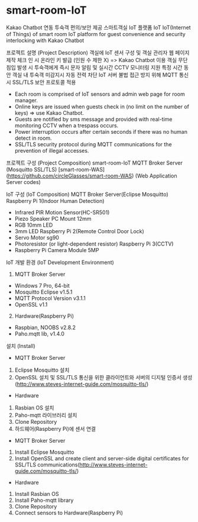 # smart-room-IoT
Kakao Chatbot 연동 투숙객 편의/보안 제공 스마트객실 IoT 플랫폼 IoT
IoT(Internet of Things) of smart room IoT platform for guest convenience and security interlocking with Kakao Chatbot

프로젝트 설명 (Project Description)
객실에 IoT 센서 구성 및 객실 관리자 웹 페이지 제작
체크 인 시 온라인 키 발급 (인원 수 제한 X) => Kakao Chatbot 이용
객실 무단 침입 발생 시 투숙객에게 즉시 문자 알림 및 실시간 CCTV 모니터링 지원
특정 시간 동안 객실 내 투숙객 미감지시 자동 전력 차단
IoT 서버 불법 접근 방지 위해 MQTT 통신 시 SSL/TLS 보안 프로토콜 적용

- Each room is comprised of IoT sensors and admin web page for room manager.
- Online keys are issued when guests check in (no limit on the number of keys) => use Kakao Chatbot.
- Guests are notified by sms message and provided with real-time monitoring CCTV when a trespass occurs.
- Power interruption occurs after certain seconds if there was no human detect in room.
- SSL/TLS security protocol during MQTT communications for the prevention of illegal accesses.

프로젝트 구성 (Project Composition)
smart-room-IoT
MQTT Broker Server (Mosquitto SSL/TLS)
[smart-room-WAS] (https://github.com/circleGlasses/smart-room-WAS) (Web Application Server codes) 

IoT 구성 (IoT Composition)
MQTT Broker Server(Eclipse Mosquitto)
Raspberry Pi 1(Indoor Human Detection)
 - Infrared PIR Motion Sensor(HC-SR501)
 - Piezo Speaker PC Mount 12mm
 - RGB 10mm LED
 - 3mm LED
Raspberry Pi 2(Remote Control Door Lock)
 - Servo Motor sg90
 - Photoresistor (or light-dependent resistor)
Raspberry Pi 3(CCTV)
 - Raspberry Pi Camera Module 5MP

IoT 개발 환경 (IoT Development Environment)
 1. MQTT Broker Server
  - Windows 7 Pro, 64-bit
  - Mosquitto Eclipse v1.5.1
  - MQTT Protocol Version v3.1.1
  - OpenSSL v1.1
 2. Hardware(Raspberry Pi)
  - Raspbian, NOOBS v2.8.2
  - Paho.mqtt lib, v1.4.0
  
설치 (Install)
 - MQTT Broker Server
  1. Eclipse Mosquitto 설치
  2. OpenSSL 설치 및 SSL/TLS 통신을 위한 클라이언트와 서버의 디지털 인증서 생성(http://www.steves-internet-guide.com/mosquitto-tls/)
  
 - Hardware
  1. Rasbian OS 설치
  2. Paho-mqtt 라이브러리 설치
  3. Clone Repository
  4. 하드웨어(Raspberry Pi)에 센서 연결
  
  - MQTT Broker Server
  1. Install Eclipse Mosquitto
  2. Install OpenSSL and create client and server-side digital certificates for SSL/TLS communications(http://www.steves-internet-guide.com/mosquitto-tls/)
  
 - Hardware
  1. Install Rasbian OS
  2. Install Paho-mqtt library
  3. Clone Repository
  4. Connect sensors to Hardware(Raspberry Pi)
  
  
